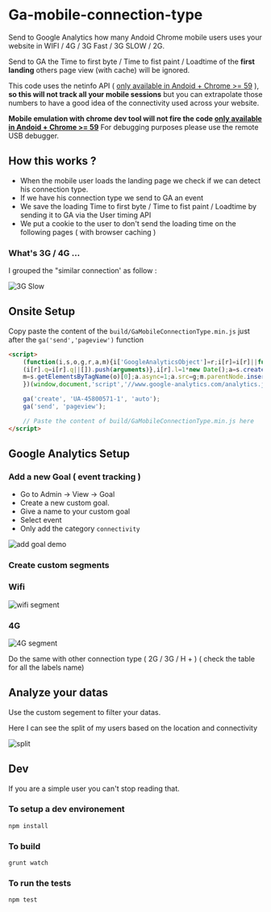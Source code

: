 # Ga-mobile-connection-type

Send to Google Analytics how many Andoid Chrome mobile users uses your website in WIFI / 4G / 3G Fast / 3G SLOW / 2G. 

Send to GA the Time to first byte / Time to fist paint / Loadtime of the **first landing** others page view (with cache) will be ignored. 

This code uses the netinfo API ( [only available in Andoid + Chrome >= 59](https://caniuse.com/#search=netinfo) ), **so this will not track all your mobile sessions** but you can extrapolate those numbers to have a good idea of the connectivity used across your website. 

**Mobile emulation with chrome dev tool will not fire the code [only available in Andoid + Chrome >= 59](https://caniuse.com/#search=netinfo)** 
For debugging purposes please use the remote USB debugger.


## How this works ? 

* When the mobile user loads the landing page we check if we can detect his connection type.
* If we have his connection type we send to GA an event 
* We save the loading Time to first byte / Time to fist paint / Loadtime  by sending it to GA via the User timing API 
* We put a cookie to the user to don't send the loading time on the following pages ( with browser caching )

### What's 3G / 4G ... 

I grouped the "similar connection' as follow : 

![3G Slow](https://img4.hostingpics.net/pics/852978ScreenShot20170805at24519PM.png)



## Onsite Setup 

Copy paste the content of the ```build/GaMobileConnectionType.min.js``` just after the ```ga('send','pageview')``` function

```html 
<script>
	(function(i,s,o,g,r,a,m){i['GoogleAnalyticsObject']=r;i[r]=i[r]||function(){
	(i[r].q=i[r].q||[]).push(arguments)},i[r].l=1*new Date();a=s.createElement(o),
	m=s.getElementsByTagName(o)[0];a.async=1;a.src=g;m.parentNode.insertBefore(a,m)
	})(window,document,'script','//www.google-analytics.com/analytics.js','ga');

	ga('create', 'UA-45800571-1', 'auto');
	ga('send', 'pageview');

	// Paste the content of build/GaMobileConnectionType.min.js here    
</script>
```
 
 ## Google Analytics Setup 
 
 ### Add a new Goal ( event tracking ) 
 
 * Go to Admin -> View -> Goal
 * Create a new custom goal.
 * Give a name to your custom goal
 * Select event
 * Only add the category ```connectivity``` 
 
 
 ![add goal demo](http://g.recordit.co/EeHRyN5gQh.gif "add goal demo")
 
 
 ### Create custom segments 
 
 ### Wifi 
 
 ![wifi segment](https://img4.hostingpics.net/pics/721278ScreenShot20170805at102905AM.png)
 
  ### 4G
 
 ![4G segment](https://img4.hostingpics.net/pics/954931GEe2hHP.png)
 
 
 Do the same with other connection type ( 2G / 3G / H + ) ( check the table for all the labels name)
 
 
## Analyze your datas 

Use the custom segement to filter your datas. 

Here I can see the split of my users based on the location and connectivity 

![split](https://img4.hostingpics.net/pics/475243GEe5dZ2.png)



## Dev 

If you are a simple user you can't stop reading that. 

### To setup a dev environement 

```npm install``` 

### To build

```grunt watch``` 

### To run the tests

```npm test```  
